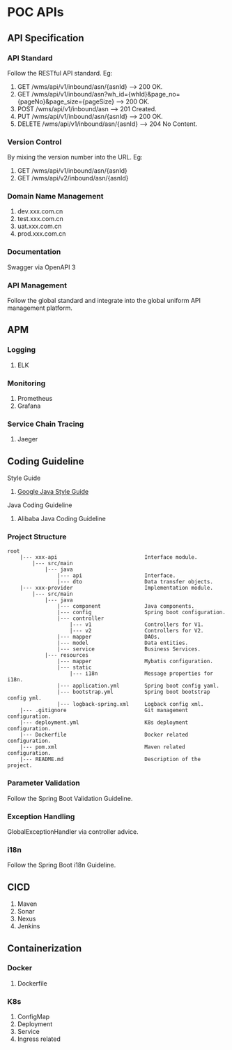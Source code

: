 # POC APIs

## API Specification

### API Standard

Follow the RESTful API standard. Eg:
1. GET /wms/api/v1/inbound/asn/{asnId}
--> 200 OK.
2. GET /wms/api/v1/inbound/asn?wh_id={whId}&page_no={pageNo}&page_size={pageSize}
--> 200 OK.
3. POST /wms/api/v1/inbound/asn
--> 201 Created.
4. PUT /wms/api/v1/inbound/asn/{asnId}
--> 200 OK.
5. DELETE /wms/api/v1/inbound/asn/{asnId}
--> 204 No Content.

### Version Control

By mixing the version number into the URL. Eg:
1. GET /wms/api/v1/inbound/asn/{asnId}
2. GET /wms/api/v2/inbound/asn/{asnId}

### Domain Name Management

1. dev.xxx.com.cn
2. test.xxx.com.cn
3. uat.xxx.com.cn
4. prod.xxx.com.cn

### Documentation

Swagger via OpenAPI 3

### API Management

Follow the global standard and integrate into the global uniform API management platform.

## APM

### Logging

1. ELK

### Monitoring

1. Prometheus 
2. Grafana

### Service Chain Tracing

1. Jaeger

## Coding Guideline

Style Guide
1. [Google Java Style Guide](https://google.github.io/styleguide/javaguide.html)

Java Coding Guideline
1. Alibaba Java Coding Guideline

### Project Structure

    root
        |--- xxx-api                            Interface module.
            |--- src/main
                |--- java
                    |--- api                    Interface.
                    |--- dto                    Data transfer objects.
        |--- xxx-provider                       Implementation module.
            |--- src/main
                |--- java
                    |--- component              Java components.
                    |--- config                 Spring boot configuration.
                    |--- controller
                        |--- v1                 Controllers for V1.
                        |--- v2                 Controllers for V2.
                    |--- mapper                 DAOs.
                    |--- model                  Data entities.
                    |--- service                Business Services.
                |--- resources
                    |--- mapper                 Mybatis configuration.
                    |--- static
                        |--- i18n               Message properties for i18n.
                    |--- application.yml        Spring boot config yaml.
                    |--- bootstrap.yml          Spring boot bootstrap config yml.
                    |--- logback-spring.xml     Logback config xml.
        |--- .gitignore                         Git management configuration.
        |--- deployment.yml                     K8s deployment configuration.
        |--- Dockerfile                         Docker related configuration.
        |--- pom.xml                            Maven related configuration.
        |--- README.md                          Description of the project.

### Parameter Validation

Follow the Spring Boot Validation Guideline.

### Exception Handling

GlobalExceptionHandler via controller advice.

### i18n

Follow the Spring Boot i18n Guideline.

## CICD

1. Maven
2. Sonar
3. Nexus
4. Jenkins

## Containerization

### Docker

1. Dockerfile

### K8s

1. ConfigMap
2. Deployment
3. Service
4. Ingress related